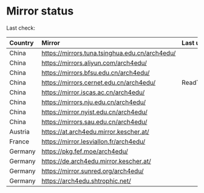 <script src="./time.js"></script>
# Mirror status
Last check: <script type="text/javascript">localize(1748716333.309591);</script>

|Country|Mirror|Last update|
|:------|:-----|:----------|
|China|https://mirrors.tuna.tsinghua.edu.cn/arch4edu/|<script type="text/javascript">localize(1748673856);</script>|
|China|https://mirrors.aliyun.com/arch4edu/|<script type="text/javascript">localize(1748673856);</script>|
|China|https://mirrors.bfsu.edu.cn/arch4edu/|<script type="text/javascript">localize(1748673856);</script>|
|China|https://mirrors.cernet.edu.cn/arch4edu/|ReadTimeout|
|China|https://mirror.iscas.ac.cn/arch4edu/|<script type="text/javascript">localize(1748673856);</script>|
|China|https://mirrors.nju.edu.cn/arch4edu/|<script type="text/javascript">localize(1748588099);</script>|
|China|https://mirror.nyist.edu.cn/arch4edu/|<script type="text/javascript">localize(1748673856);</script>|
|China|https://mirrors.sau.edu.cn/arch4edu/|<script type="text/javascript">localize(1731653531);</script>|
|Austria|https://at.arch4edu.mirror.kescher.at/|<script type="text/javascript">localize(1748673856);</script>|
|France|https://mirror.lesviallon.fr/arch4edu/|<script type="text/javascript">localize(1748673856);</script>|
|Germany|https://pkg.fef.moe/arch4edu/|<script type="text/javascript">localize(1748673856);</script>|
|Germany|https://de.arch4edu.mirror.kescher.at/|<script type="text/javascript">localize(1748673856);</script>|
|Germany|https://mirror.sunred.org/arch4edu/|<script type="text/javascript">localize(1748673856);</script>|
|Germany|https://arch4edu.shtrophic.net/|<script type="text/javascript">localize(1748630905);</script>|

<script src="./tablefilter/tablefilter.js"></script>
<script src="./table.js"></script>